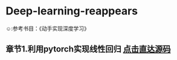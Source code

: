 # Deep-learning-reappears
☺️:参考书目：《动手实现深度学习》

## 章节1.利用pytorch实现线性回归 [点击直达源码](https://github.com/Duanxian0x0/Deep-learning-reappears/blob/main/pytorch%E5%AE%9E%E7%8E%B0%E7%BA%BF%E6%80%A7%E5%9B%9E%E5%BD%92)
